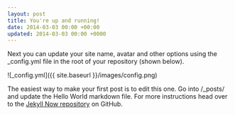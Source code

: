 ```yaml
---
layout: post
title: You're up and running!
date: 2014-03-03 00:00 +00:00
updated: 2014-03-03 00:00 +0000
---
```


Next you can update your site name, avatar and other options using the _config.yml file in the root of your repository (shown below).

![_config.yml]({{ site.baseurl }}/images/config.png)

The easiest way to make your first post is to edit this one. Go into /_posts/ and update the Hello World markdown file. For more instructions head over to the [Jekyll Now repository](https://github.com/barryclark/jekyll-now) on GitHub.